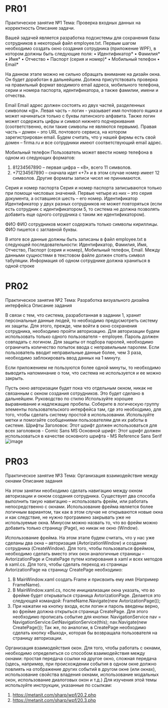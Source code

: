 # PR01
Практическое занятие №1
Тема: Проверка входных данных на корректность Описание задачи. 

Вашей задачей является разработка подсистемы для сохранения базы 
сотрудников в некоторый файл employee.txt. 
Первым шагом необходимо создать окно создания сотрудника 
(приложение WPF), в котором должны быть следующие поля:
• Идентификатор* 
• Фамилия* 
• Имя* 
• Отчество 
• Паспорт (серия и номер)* 
• Мобильный телефон 
• Email* 

На данном этапе можно не сильно обращать внимание на дизайн окна. 
Он будет доработан в дальнейшем. 
Должна присутствовать проверка на правильный формат вводимого 
email адреса, мобильного телефона, серии и номера паспорта, идентификатора, 
а также фамилии, имени и отчества. 

Email 
Email адрес должен состоять из двух частей, разделенных символом 
«@». Левая часть – логин - указывает имя почтового ящика и может 
начинаться только с буквы латинского алфавита. Также логин может 
содержать цифры и символ нижнего подчеркивания (соответственно, если 
такие символы не являются первыми). Правая часть – домен – это URL 
почтового сервиса, на котором зарегистрирован email. Будем считать, что у 
нашей фирмы есть свой домен – firma.ru и все сотрудники имеют 
соответствующий email адрес. 

Мобильный телефон 
Пользователь может ввести номер телефона в одном из следующих
форматов: 
1. 81234567890 – первая цифра – «8», всего 11 символов. 
2. +71234567890 – сначала идет «+7» и в этом случае номер имеет 12 
символов. 
Другие форматы записи чисел не принимаются. 

Серия и номер паспорта 
Серия и номер паспорта записываются только при помощи числовых 
значений. Первые четыре из них – это серия документа, а оставшиеся шесть –
его номер. 
Идентификатор 
Идентификатор у двух разных сотрудников не может повторяться (если 
есть сотрудник с идентификатором 5, то система не должна позволять 
добавить еще одного сотрудника с таким же идентификатором). 

ФИО 
ФИО сотрудников может содержать только символы кириллицы. ФИО 
пишется с заглавной буквы. 


В итоге все данные должны быть записаны в файл employee.txt в 
следующей последовательности: Идентификатор, Фамилия, Имя, Отчество, 
Паспорт (серия и номер), Мобильный телефон, Email. Между данными 
сущностями в текстовом файле должен стоять символ табуляции. Информация 
об одном сотруднике должна храниться в одной строке

# PR02
Практическое занятие №2
Тема: Разработка визуального дизайна интерфейса
Описание задания

В связи с тем, что система, разработанная в задании 1, хранит 
персональные данные людей, то необходимо предусмотреть систему их 
защиты. Для этого, прежде, чем войти в окно сохранения сотрудника, 
необходимо пройти авторизацию. Для авторизации будем использовать 
только одного пользователя – employee. Пароль должен совпадать с логином.
Для защиты от подбора паролей, необходимо ограничить количество 
попыток ввода с неправильным паролем. Если пользователь вводит 
неправильные данные более, чем 3 раза, необходимо заблокировать ввод 
данных на 1 минуту. 

Если приложением не пользуются более одной минуты, то необходимо 
выводить напоминание о том, что система не используется и ее можно 
закрыть. 

Пусть окно авторизации будет пока что отдельным окном, никак не 
связанным с окном создания сотрудников. Это будет сделано в дальнейшем.
Руководство по стилю
Используйте хорошее выравнивание и надлежащие пробелы. Соберите 
в логическую группу элементы пользовательского интерфейса там, где это 
необходимо, для того, чтобы сделать систему простой в использовании. 
Используйте метки и помогайте сообщениями пользователям для их 
работы в системе. 
Шрифты 
Заголовок: Этот шрифт должен использоваться для всех заголовков -
Comic Sans MS 
Основной шрифт: Этот шрифт должен использоваться в качестве 
основного шрифта - MS Reference Sans Serif 
![image](https://user-images.githubusercontent.com/93711640/157840929-7450b88e-1085-44fd-a578-560304854816.png)

# PR03
Практическое занятие №3
Тема: Организация взаимодействие между окнами
Описание задания 

На этом занятии необходимо сделать навигацию между окном 
авторизации и окном создания сотрудника. 
Существует два способа выполнить такую навигацию – использовать 
фрейм, или работать непосредственно с окнами. 
Использование фрейма является более логичным вариантом, так как в 
этом случае не открываются новые окна и как следствие, не нужно 
программно закрывать уже не используемые окна. Минусом можно назвать то, 
что во фрейм можно добавить только страницу (Page), но никак не окно 
(Window). 

Использование фрейма. 
На этом этапе будем считать, что у нас уже сделаны два окна –
авторизация (AvtorizationWindow) и создание сотрудника (CreateWindow). 
Для того, чтобы пользоваться фреймом, необходимо сделать вместо этих 
окон аналогичные страницы – AvtorizationPage и CreatePage путем 
копирования в xaml и всех методов в xaml.cs. 
Для того, чтобы сделать переход из страницы AvtorizationPage на 
страницу CreatePage необходимо:
1. В MainWindow.xaml создать Frame и присвоить ему имя (Например 
FrameName). 
2. В MainWindow.xaml.cs, после инициализации окна указать, что во 
фрейме будет открываться страница AvtorizationPage. Делается это 
следующей командой: FrameName.Navigate(new AvtorizationPage()); 
3. При нажатии на кнопку входа, если логин и пароль введены верно, во 
фрейме должна открыться страница CreatePage. Для этого необходимо 
прописать событие для кнопки: 
NavigationService nav = NavigationService.GetNavigationService(this);
nav.Navigate(new CreatePage()); 
Так же, по аналогии, в CreatePage необходимо сделать кнопку «Выход», 
которая бы возвращала пользователя на страницу авторизации. 

Организация взаимодействия окон. 
Для того, чтобы работать с окнами, необходимо определиться со 
способом взаимодействия между окнами: простая передача ссылки на другое 
окно, сложная передача (здесь, например, при происхождении события в 
одном окне должно повлиять на отображение других событий в другом окне 
(или окнах), использование свойства владения окнами, использование 
модальных окон, использование диалоговых окон и т.д.)
Для изучения этой темы используйте инструкции, указанные по 
ссылкам:
1. https://metanit.com/sharp/wpf/20.2.php
2. https://metanit.com/sharp/wpf/20.3.php
